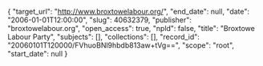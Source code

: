 {
  "target_url": "http://www.broxtowelabour.org/", 
  "end_date": null, 
  "date": "2006-01-01T12:00:00", 
  "slug": 40632379, 
  "publisher": "broxtowelabour.org", 
  "open_access": true, 
  "npld": false, 
  "title": "Broxtowe Labour Party", 
  "subjects": [], 
  "collections": [], 
  "record_id": "20060101T120000/FVhuoBNl9hbdb813aw+tVg==", 
  "scope": "root", 
  "start_date": null
}

